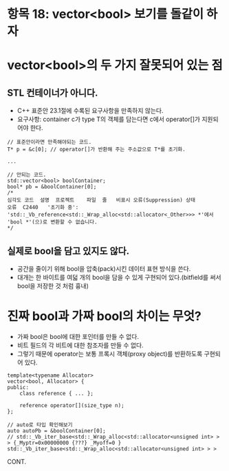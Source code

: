 # 항목 18: vector\<bool> 보기를 돌같이 하자

# vector\<bool>의 두 가지 잘못되어 있는 점

## STL 컨테이너가 아니다.
* C++ 표준안 23.1절에 수록된 요구사항을 만족하지 않는다.
* 요구사항: container c가 type T의 객체를 담는다면 c에서 operator[]가 지원되어야 한다.

```
// 표준안이라면 만족해야되는 코드.
T* p = &c[0]; // operator[]가 반환해 주는 주소값으로 T*를 초기화.

...

// 안되는 코드.
std::vector<bool> boolContainer;
bool* pb = &boolContainer[0];
/*
심각도	코드	설명	프로젝트	파일	줄	비표시 오류(Suppression) 상태
오류	C2440	'초기화 중': 'std::_Vb_reference<std::_Wrap_alloc<std::allocator<_Other>>> *'에서 'bool *'(으)로 변환할 수 없습니다. 
*/

```

## 실제로 bool을 담고 있지도 않다.

* 공간을 줄이기 위해 bool을 압축(pack)시킨 데이터 표현 방식을 쓴다.
* 대개는 한 바이트를 여덟 개의 bool을 담을 수 있게 구현되어 있다.(bitfield를 써서 bool을 저장한 것 처럼 흉내)

# 진짜 bool과 가짜 bool의 차이는 무엇?

* 가짜 bool은 bool에 대한 포인터를 만들 수 없다.
* 비트 필드의 각 비트에 대한 참조자를 만들 수 없다.
* 그렇기 때문에 operator는 보통 프록시 객체(proxy object)를 반환하도록 구현되어 있다.

```
template<typename Allocator>
vector<bool, Allocator> {
public:
    class reference { ... };

	reference operator[](size_type n);
};
```

```
// auto로 타입 확인해보기
auto autoPb = &boolContainer[0];
// std::_Vb_iter_base<std::_Wrap_alloc<std::allocator<unsigned int> > >	{_Myptr=0x00000000 {???} _Myoff=0 }	std::_Vb_iter_base<std::_Wrap_alloc<std::allocator<unsigned int> > >
```

CONT.